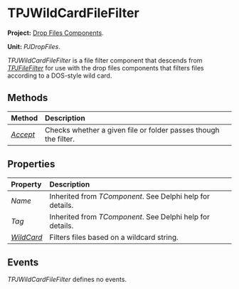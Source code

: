 # TPJWildCardFileFilter #

**Project:** [Drop Files Components](DropFilesComponents.md).

**Unit:** _PJDropFiles_.

_TPJWildCardFileFilter_ is a file filter component that descends from _[TPJFileFilter](TPJFileFilter.md)_ for use with the drop files components that filters files according to a DOS-style wild card.

## Methods ##

| **Method** | **Description** |
|:-----------|:----------------|
| _[Accept](TPJWildCardFileFilterAccept.md)_ | Checks whether a given file or folder passes though the filter. |

## Properties ##

| **Property** | **Description** |
|:-------------|:----------------|
| _Name_ | Inherited from _TComponent_. See Delphi help for details. |
| _Tag_ | Inherited from _TComponent_. See Delphi help for details. |
| _[WildCard](TPJWildCardFileFilterWildCard.md)_ | Filters files based on a wildcard string. |

## Events ##

_TPJWildCardFileFilter_ defines no events.